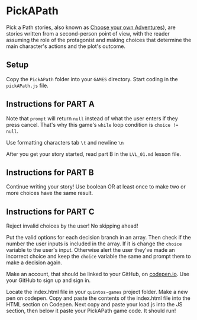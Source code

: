 # PickAPath

Pick a Path stories, also known as [Choose your own Adventures](https://en.wikipedia.org/wiki/Choose_Your_Own_Adventure)), are stories written from a second-person point of view, with the reader assuming the role of the protagonist and making choices that determine the main character's actions and the plot's outcome.

## Setup

Copy the `PickAPath` folder into your `GAMES` directory. Start coding in the `pickAPath.js` file.

## Instructions for PART A

Note that `prompt` will return `null` instead of what the user enters if they press cancel. That's why this game's `while` loop condition is `choice != null`.

Use formatting characters tab `\t` and newline `\n`

After you get your story started, read part B in the `LVL_01.md` lesson file.

## Instructions for PART B

Continue writing your story! Use boolean OR at least once to make two or more choices have the same result.

## Instructions for PART C

Reject invalid choices by the user! No skipping ahead!

Put the valid options for each decision branch in an array. Then check if the number the user inputs is included in the array. If it is change the `choice` variable to the user's input. Otherwise alert the user they've made an incorrect choice and keep the `choice` variable the same and prompt them to make a decision again.

Make an account, that should be linked to your GitHub, on [codepen.io](https://codepen.io/). Use your GitHub to sign up and sign in.

Locate the index.html file in your `quintos-games` project folder. Make a new pen on codepen. Copy and paste the contents of the index.html file into the HTML section on Codepen. Next copy and paste your load.js into the JS section, then below it paste your PickAPath game code. It should run!
